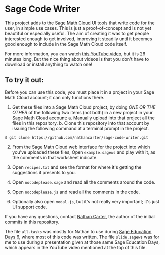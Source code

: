 
# Sage Code Writer

This project adds to the
[Sage Math Cloud](http://cloud.sagemath.org)
UI tools that write code for the user, in simple use cases.
This is just a proof-of-concept and is not yet beautiful or
especially useful.  The aim of creating it was to get people
interested enough to get involved, improving it steadily until it
becomes good enough to include in the Sage Math Cloud code itself.

For more information, you can watch
[this YouTube video](https://www.youtube.com/watch?v=JjnDNRqItq8),
but it is 26 minutes long.
But the nice thing about videos is that you
don't have to download or install anything to watch one!

## To try it out:

Before you can use this code, you must place it in a project in
your Sage Math Cloud account; it can only functions there.

1. Get these files into a Sage Math Cloud project, by doing *ONE
   OR THE OTHER* of the following two items (not both) in a new
   project in your Sage Math Cloud account:
   a. Manually upload into that project all the files in this
      repository.
   b. Clone this repository into that account by issuing the
      following command at a terminal prompt in the project.
```
$ git clone https://github.com/nathancarter/sage-code-writer.git
```

2. From the Sage Math Cloud web interface for the project into
   which you've uploaded these files, Open `example.sagews` and
   play with it, as the comments in that worksheet indicate.

3. Open `recipes.txt` and see the format for where it's getting the
   suggestions it presents to you.

4. Open `nocodeplease.sage` and read all the comments around the
   code.

5. Open `nocodeplease.js` and read all the comments in the code.

6. Optionally also open `modal.js`, but it's not really very
   important; it's just UI support code.

If you have any questions, contact
[Nathan Carter](ncarter@bentley.edu),
the author of the initial commits in this repository.

The file `all.tasks` was mostly for Nathan to use during
[Sage Education Days 6](http://wiki.sagemath.org/education6),
where most of this code was written.
The file `slide.sagews` was for me to use during a presentation
given at those same Sage Education Days, which appears in the
YouTube video mentioned at the top of this file.

